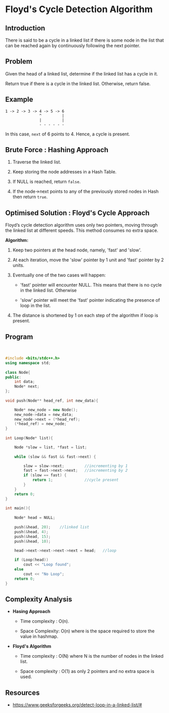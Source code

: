 # Floyd's Cycle Detection Algorithm


## Introduction

There is said to be a cycle in a linked list if there is some node in the list that can be reached again by continuously following the next pointer.


## Problem

Given the head of a linked list, determine if the linked list has a cycle in it.

Return true if there is a cycle in the linked list. Otherwise, return false.



## Example

```
1 -> 2 -> 3 -> 4 -> 5 -> 6
               ^         |
               |         |
               - - - - - - 
```

In this case, `next` of 6 points to 4. Hence, a cycle is present.



## Brute Force : Hashing Approach

1. Traverse the linked list.

2.  Keep storing the node addresses in a Hash Table. 

3. If NULL is reached, return `false`. 

4. If the node->next points to any of the previously stored nodes in Hash then return `true`.



## Optimised Solution : Floyd's Cycle Approach

Floyd’s cycle detection algorithm uses only two pointers, moving through the linked list at different speeds. This method consumes no extra space.

**Algorithm:**

1. Keep two pointers at the head node, namely, 'fast' and 'slow'.

2. At each iteration, move the 'slow' pointer by 1 unit and 'fast' pointer by 2 units.

3. Eventually one of the two cases will happen:

   * 'fast' pointer will encounter NULL. This means that there is no cycle in the linked list. Otherwise

   * 'slow' pointer will meet the 'fast' pointer indicating the presence of loop in the list.

4. The distance is shortened by 1 on each step of the algorithm if loop is present. 


## Program

<br>

```C++
#include <bits/stdc++.h>
using namespace std;
 
class Node{
public:
    int data;
    Node* next;
};
 
void push(Node** head_ref, int new_data){

    Node* new_node = new Node();
    new_node->data = new_data;
    new_node->next = (*head_ref);
    (*head_ref) = new_node;
}
 
int Loop(Node* list){

    Node *slow = list, *fast = list;
 
    while (slow && fast && fast->next) {

        slow = slow->next;         //incrementing by 1
        fast = fast->next->next;   //incrementing by 2
        if (slow == fast) {
            return 1;              //cycle present
        }
    }
    return 0;
}
 
int main(){
 
    Node* head = NULL;
    
    push(&head, 20);    //linked list
    push(&head, 4);
    push(&head, 15);
    push(&head, 10);
 
    head->next->next->next->next = head;   //loop

    if (Loop(head))
        cout << "Loop found";
    else
        cout << "No Loop";
    return 0;
}
```

## Complexity Analysis

* **Hasing Approach**

   * Time complexity : O(n). 

   * Space Complexity: O(n) where is the space required to store the value in hashmap.

* **Floyd's Algorithm**

  * Time complexity : O(N) where N is the number of nodes in the linked list.

   * Space complexity : O(1) as only 2 pointers and no extra space is used.
   

## Resources

* https://www.geeksforgeeks.org/detect-loop-in-a-linked-list/#

